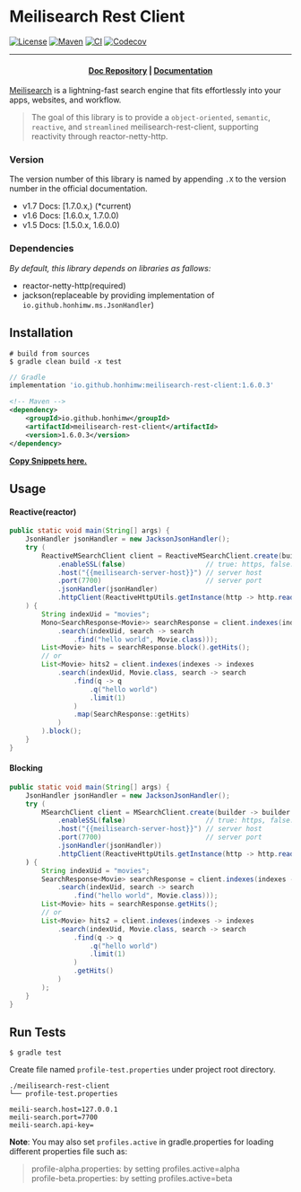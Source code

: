 # Meilisearch Rest Client

[![License](https://img.shields.io/badge/license-Apache2-blue.svg)](https://github.com/honhimW/meilisearch-rest-client?tab=Apache-2.0-1-ov-file#readme)
[![Maven](https://img.shields.io/maven-central/v/io.github.honhimw/meilisearch-rest-client)](https://central.sonatype.com/artifact/io.github.honhimw/meilisearch-rest-client)
[![CI](https://github.com/honhimW/meilisearch-rest-client/actions/workflows/gradle.yml/badge.svg)](https://github.com/honhimW/meilisearch-rest-client/actions)
[![Codecov](https://img.shields.io/codecov/c/github/honhimw/meilisearch-rest-client)](https://app.codecov.io/github/honhimW/meilisearch-rest-client)


---

<h4 align="center">
  <a href="https://github.com/meilisearch/documentation">Doc Repository</a> |
  <a href="https://www.meilisearch.com/docs">Documentation</a>
</h4>

[Meilisearch](https://github.com/meilisearch/meilisearch) is a lightning-fast search engine that fits effortlessly into your apps, websites, and workflow.

> The goal of this library is to provide a `object-oriented`, `semantic`, `reactive`, and `streamlined` meilisearch-rest-client, supporting reactivity through reactor-netty-http.

### Version
The version number of this library is named by appending `.X` to the version number in the official documentation.

- v1.7 Docs: [1.7.0.x,) (*current)
- v1.6 Docs: [1.6.0.x, 1.7.0.0)
- v1.5 Docs: [1.5.0.x, 1.6.0.0) 

### Dependencies

*By default, this library depends on libraries as fallows:*

- reactor-netty-http(required)
- jackson(replaceable by providing implementation of `io.github.honhimw.ms.JsonHandler`)

## Installation

```shell
# build from sources
$ gradle clean build -x test
```

```groovy
// Gradle
implementation 'io.github.honhimw:meilisearch-rest-client:1.6.0.3'
```

```xml
<!-- Maven -->
<dependency>
    <groupId>io.github.honhimw</groupId>
    <artifactId>meilisearch-rest-client</artifactId>
    <version>1.6.0.3</version>
</dependency>
```

**[Copy Snippets here.](https://central.sonatype.com/artifact/io.github.honhimw/meilisearch-rest-client)**

## Usage

#### Reactive(reactor)
```java
public static void main(String[] args) {
    JsonHandler jsonHandler = new JacksonJsonHandler();
    try (
        ReactiveMSearchClient client = ReactiveMSearchClient.create(builder -> builder
            .enableSSL(false)                    // true: https, false: http
            .host("{{meilisearch-server-host}}") // server host
            .port(7700)                          // server port
            .jsonHandler(jsonHandler)
            .httpClient(ReactiveHttpUtils.getInstance(http -> http.readTimeout(Duration.ofMillis(100)))))
    ) {
        String indexUid = "movies";
        Mono<SearchResponse<Movie>> searchResponse = client.indexes(indexes -> indexes
            .search(indexUid, search -> search
                .find("hello world", Movie.class)));
        List<Movie> hits = searchResponse.block().getHits();
        // or
        List<Movie> hits2 = client.indexes(indexes -> indexes
            .search(indexUid, Movie.class, search -> search
                .find(q -> q
                    .q("hello world")
                    .limit(1)
                )
                .map(SearchResponse::getHits)
            )
        ).block();
    }
}
```

#### Blocking
```java
public static void main(String[] args) {
    JsonHandler jsonHandler = new JacksonJsonHandler();
    try (
        MSearchClient client = MSearchClient.create(builder -> builder
            .enableSSL(false)                    // true: https, false: http
            .host("{{meilisearch-server-host}}") // server host
            .port(7700)                          // server port
            .jsonHandler(jsonHandler))
            .httpClient(ReactiveHttpUtils.getInstance(http -> http.readTimeout(Duration.ofMillis(100)))))
    ) {
        String indexUid = "movies";
        SearchResponse<Movie> searchResponse = client.indexes(indexes -> indexes
            .search(indexUid, search -> search
                .find("hello world", Movie.class)));
        List<Movie> hits = searchResponse.getHits();
        // or
        List<Movie> hits2 = client.indexes(indexes -> indexes
            .search(indexUid, Movie.class, search -> search
                .find(q -> q
                    .q("hello world")
                    .limit(1)
                )
                .getHits()
            )
        );
    }
}
```

## Run Tests

```shell
$ gradle test
```

Create file named `profile-test.properties` under project root directory.

```properties
./meilisearch-rest-client
└── profile-test.properties

meili-search.host=127.0.0.1
meili-search.port=7700
meili-search.api-key=
```

**Note**: You may also set `profiles.active` in gradle.properties for loading different properties file such as:  
> profile-alpha.properties: by setting profiles.active=alpha  
> profile-beta.properties: by setting profiles.active=beta
